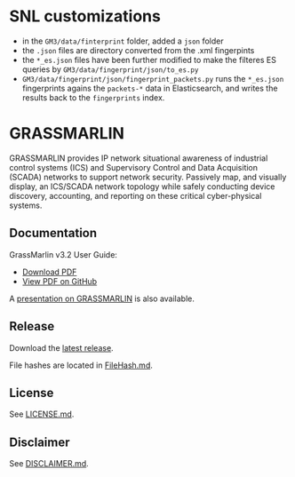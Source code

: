 # SNL customizations
* in the `GM3/data/finterprint` folder, added a `json` folder
* the `.json` files are directory converted from the .xml fingerpints
* the `*_es.json` files have been further modified to make the filteres ES queries by `GM3/data/fingerprint/json/to_es.py`
* `GM3/data/fingerprint/json/fingerprint_packets.py` runs the `*_es.json` fingerprints agains the `packets-*` data in Elasticsearch, and writes the results back to the `fingerprints` index.

# GRASSMARLIN

GRASSMARLIN provides IP network situational awareness of industrial control systems (ICS) and Supervisory Control and Data Acquisition (SCADA) networks to support network security. Passively map, and visually display, an ICS/SCADA network topology while safely conducting device discovery, accounting, and reporting on these critical cyber-physical systems.

## Documentation

GrassMarlin v3.2 User Guide:
* [Download PDF](https://github.com/iadgov/GRASSMARLIN/raw/master/GRASSMARLIN%20User%20Guide.pdf)
* [View PDF on GitHub](https://github.com/iadgov/GRASSMARLIN/blob/master/GRASSMARLIN%20User%20Guide.pdf)

A [presentation on GRASSMARLIN](http:github.com/iadgov/GRASSMARLIN/blob/master/GRASSMARLIN_Briefing_20170210.pptx) is also available.

## Release

Download the [latest release](https://github.com/iadgov/GRASSMARLIN/releases/latest).

File hashes are located in [FileHash.md](./FileHash.md).

## License

See [LICENSE.md](./LICENSE.md).

## Disclaimer

See [DISCLAIMER.md](./DISCLAIMER.md).

